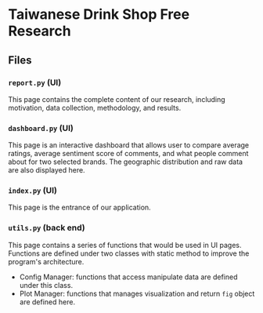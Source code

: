 # Taiwanese Drink Shop Free Research

## Files
### `report.py` (UI)
This page contains the complete content of our research, including motivation, data collection, methodology, and results.
### `dashboard.py` (UI)
This page is an interactive dashboard that allows user to compare average ratings, average sentiment score of comments, and what people comment about for two selected brands. The geographic distribution and raw data are also displayed here.
### `index.py` (UI)
This page is the entrance of our application. 
### `utils.py` (back end)
This page contains a series of functions that would be used in UI pages. Functions are defined under two classes with static method to improve the program's architecture.

- Config Manager: functions that access  manipulate data are defined under this class.
- Plot Manager: functions that manages visualization and return `fig` object are defined here.